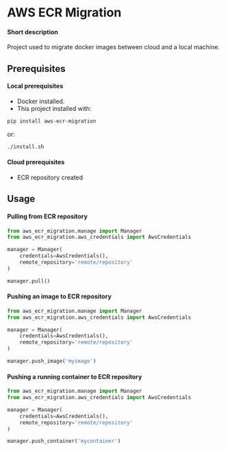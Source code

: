 # AWS ECR Migration

#### Short description
Project used to migrate docker images between cloud and a local machine.

## Prerequisites

#### Local prerequisites
- Docker installed.
- This project installed with:
```bash
pip install aws-ecr-migration
```
or:
```bash
./install.sh
```

#### Cloud prerequisites
- ECR repository created

## Usage

#### Pulling from ECR repository
```python
from aws_ecr_migration.manage import Manager
from aws_ecr_migration.aws_credentials import AwsCredentials

manager = Manager(
    credentials=AwsCredentials(), 
    remote_repository='remote/repository'
)

manager.pull()
```

#### Pushing an image to ECR repository
```python
from aws_ecr_migration.manage import Manager
from aws_ecr_migration.aws_credentials import AwsCredentials

manager = Manager(
    credentials=AwsCredentials(), 
    remote_repository='remote/repository'
)

manager.push_image('myimage')
```

#### Pushing a running container to ECR repository
```python
from aws_ecr_migration.manage import Manager
from aws_ecr_migration.aws_credentials import AwsCredentials

manager = Manager(
    credentials=AwsCredentials(), 
    remote_repository='remote/repository'
)

manager.push_container('mycontainer')
```
